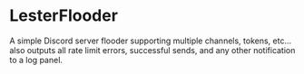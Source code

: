 # LesterFlooder
A simple Discord server flooder supporting multiple channels, tokens, etc... also outputs all rate limit errors, successful sends, and any other notification to a log panel.
